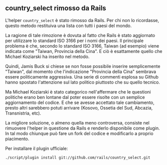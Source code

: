 ## country\_select rimosso da Rails

L'helper `country_select` è stato rimosso da Rails. Per chi non lo ricordasse, questo metodo restituiva una lista con tutti i paesi del mondo.

La ragione di tale rimozione è dovuta al fatto che Rails è stato aggiornato per utilizzare lo standard ISO 3166 per i nomi dei paesi. Il principale problema è che, secondo lo standard ISO 3166, Taiwan (ad esempio) viene indicata come "Taiwan, Provincia della Cina". E ciò è esattamente quello che Michael Koziarski ha inserito nel metodo.

Quindi, Jamis Buck si chiese se non fosse possibile inserire semplicemente "Taiwan", dal momento che l'indicazione "Provincia della Cina" sembrava essere politicamente aggressiva. Una serie di commenti esplosa su Github hanno spostato l'attenzione sul lato politico piuttosto che su quello tecnico.

Ma Michael Koziarski è stato categorico nell'affermare che le questioni politiche erano ben lontane dal poter essere risolte con un semplice aggiornamento del codice. E che se avesse accettato tale cambiamento, presto altri sarebbero potuti arrivare (Kosovo, Ossetia del Sud, Abcazia, Transnistria, etc).

La migliore soluzione, o almeno quella meno controversa, consiste nel rimuovere l'helper in questione da Rails e renderlo disponibile come plugin. In tal modo chiunque può fare un fork del codice e modificarlo a proprio piacimento.

Per installare il plugin ufficiale:

`./script/plugin install git://github.com/rails/country_select.git`
